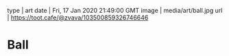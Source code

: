 type | art
date | Fri, 17 Jan 2020 21:49:00 GMT
image | media/art/ball.jpg
url | https://toot.cafe/@zvava/103500859326746646

# Ball
